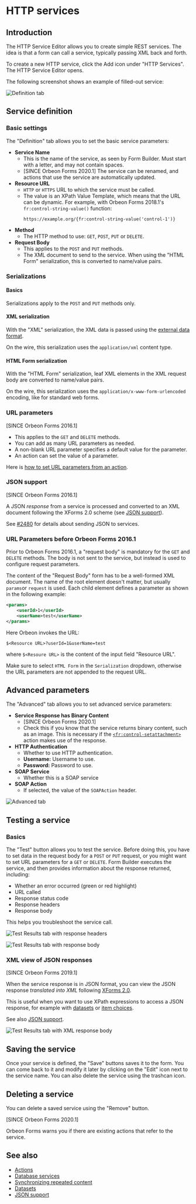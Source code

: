 # HTTP services

## Introduction

The HTTP Service Editor allows you to create simple REST services. The idea is that a form can call a service, typically passing XML back and forth.

To create a new HTTP service, click the Add icon under "HTTP Services". The HTTP Service Editor opens.

The following screenshot shows an example of filled-out service:

![Definition tab](images/service-definition.png)

## Service definition

### Basic settings

The "Definition" tab allows you to set the basic service parameters:

- **Service Name**
    - This is the name of the service, as seen by Form Builder. Must start with a letter, and may not contain spaces.
    - [SINCE Orbeon Forms 2020.1] The service can be renamed, and actions that use the service are automatically updated.
- **Resource URL**
    - `HTTP` or `HTTPS` URL to which the service must be called.
    - The value is an XPath Value Template, which means that the URL can be dynamic. For example, with Orbeon Forms 2018.1's `fr:control-string-value()` function:
      ```xpath
      https://example.org/{fr:control-string-value('control-1')}
      ```
- **Method**
    - The HTTP method to use: `GET`, `POST`, `PUT` or `DELETE`.
- **Request Body**
    - This applies to the `POST` and `PUT` methods.
    - The XML document to send to the service. When using the "HTML Form" serialization, this is converted to name/value pairs.

### Serializations

#### Basics

Serializations apply to the `POST` and `PUT` methods only.

#### XML serialization
    
With the "XML" serialization, the XML data is passed using the [external data format](/form-runner/data-format/form-data.md).

On the wire, this serialization uses the `application/xml` content type.

#### HTML Form serialization

With the "HTML Form" serialization, leaf XML elements in the XML request body are converted to name/value pairs.

On the wire, this serialization uses the `application/x-www-form-urlencoded` encoding, like for standard web forms.

### URL parameters

\[SINCE Orbeon Forms 2016.1\]

- This applies to the `GET` and `DELETE` methods.
- You can add as many URL parameters as needed.
- A non-blank URL parameter specifies a default value for the parameter.
- An action can set the value of a parameter.

Here is [how to set URL parameters from an action](actions.md#passing-url-parameters-to-get-and-delete-methods).

### JSON support

\[SINCE Orbeon Forms 2016.1\]

A JSON *response* from a service is processed and converted to an XML document following the XForms 2.0 scheme (see [JSON support](../xforms/submission-json.md)).

See [#2480](https://github.com/orbeon/orbeon-forms/issues/2480) for details about sending JSON to services.

### URL Parameters before Orbeon Forms 2016.1

Prior to Orbeon Forms 2016.1, a "request body" is mandatory for the `GET` and `DELETE` methods. The body is not sent to the service, but instead is used to configure request parameters.

The content of the "Request Body" form has to be a well-formed XML document. The name of the root element doesn't matter, but usually `params`or `request` is used. Each child element defines a parameter as shown in the following example:

```xml
<params>
    <userId>1</userId>
    <userName>test</userName>
</params>
```
Here Orbeon invokes the URL:
```
$<Resource URL>?userId=1&userName=test
```
where `$<Resoure URL>` is the content of the input field "Resource URL".

Make sure to select `HTML Form` in the `Serialization` dropdown, otherwise the URL parameters are not appended to the request URL.

## Advanced parameters

The "Advanced" tab allows you to set advanced service parameters:

- **Service Response has Binary Content**
    - [SINCE Orbeon Forms 2020.1]
    - Check this if you know that the service returns binary content, such as an image. This is necessary if the [`<fr:control-setattachment>`](/form-builder/actions-syntax.md#setting-the-value-of-an-attachment-control) action makes use of the response.
- **HTTP Authentication**
    - Whether to use HTTP authentication.
    - **Username:** Username to use.
    - **Password:** Password to use.
- **SOAP Service**
    - Whether this is a SOAP service
- **SOAP Action**
    - If selected, the value of the `SOAPAction` header.

![Advanced tab](images/service-definition-advanced.png)

## Testing a service

### Basics

The "Test" button allows you to test the service. Before doing this, you have to set data in the request body for a `POST` or `PUT` request, or you might want to set URL parameters for a `GET` or `DELETE`. Form Builder executes the service, and then provides information about the response returned, including:

- Whether an error occurred (green or red highlight)
- URL called
- Response status code
- Response headers
- Response body

This helps you troubleshoot the service call.

![Test Results tab with response headers](images/service-definition-test.png)

![Test Results tab with response body](images/service-definition-test-original-response-body.png)

### XML view of JSON responses

[SINCE Orbeon Forms 2019.1]

When the service response is in JSON format, you can view the JSON response *translated into XML* following [XForms 2.0](https://www.w3.org/community/xformsusers/wiki/XForms_2.0#External_JSON_values).

This is useful when you want to use XPath expressions to access a JSON response, for example with [datasets](/form-runner/feature/datasets.md) or [item choices](actions.md#setting-the-choices-of-a-selection-control).

See also [JSON support](/xforms/submission-json.md).

![Test Results tab with XML response body](images/service-definition-test-xml-response-body.png) 

## Saving the service

Once your service is defined, the "Save" buttons saves it to the form. You can come back to it and modify it later by clicking on the "Edit" icon next to the service name. You can also delete the service using the trashcan icon.

## Deleting a service

You can delete a saved service using the "Remove" button.

[SINCE Orbeon Forms 2020.1]

Orbeon Forms warns you if there are existing actions that refer to the service. 

## See also

- [Actions](actions.md)
- [Database services](database-services.md)
- [Synchronizing repeated content](synchronize-repeated-content.md)
- [Datasets](/form-runner/feature/datasets.md)
- [JSON support](/xforms/submission-json.md)
